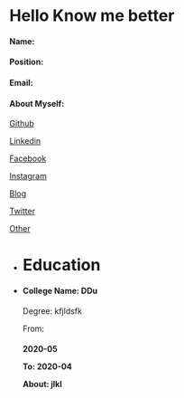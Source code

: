 # Hello Know me better

#### Name:

#### Position:

#### Email:

#### About Myself:

[Github]()

[Linkedin](undefined)

[Facebook]()

[Instagram]()

[Blog]()

[Twitter]()

[Other]()



 - <h1>Education</h1>
 - <h4>College Name: DDu</h4>
    
    Degree: kfjldsfk
    
    From: <h4>2020-05
    
    To: 2020-04
    
    About: jlkl
